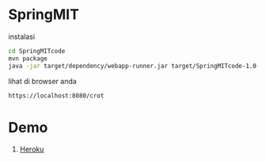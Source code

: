# SpringMIT

instalasi 

```bash
cd SpringMITcode
mvn package
java -jar target/dependency/webapp-runner.jar target/SpringMITcode-1.0-PERCOBAAN.war
```

lihat di browser anda

```bash
https://localhost:8080/crot
```

# Demo
1. [Heroku](https://lontongtahuisi.herokuapp.com)